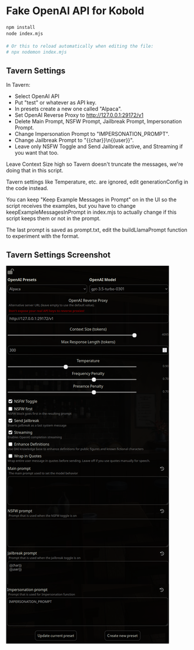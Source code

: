 # Fake OpenAI API for Kobold

``` sh
npm install
node index.mjs

# Or this to reload automatically when editing the file:
# npx nodemon index.mjs
```

## Tavern Settings
In Tavern:
+ Select OpenAI API
+ Put "test" or whatever as API key.
+ In presets create a new one called "Alpaca".
+ Set OpenAI Reverse Proxy to http://127.0.0.1:29172/v1
+ Delete Main Prompt, NSFW Prompt, Jailbreak Prompt, Impersonation Prompt.
+ Change Impersonation Prompt to "IMPERSONATION_PROMPT".
+ Change Jailbreak Prompt to "{{char}}\n{{user}}".
+ Leave only NSFW Toggle and Send Jailbreak active, and Streaming if you want that too.

Leave Context Size high so Tavern doesn't truncate the messages, we're doing that in this script.

Tavern settings like Temperature, etc. are ignored, edit generationConfig in the code instead.

You can keep "Keep Example Messages in Prompt" on in the UI so the script receives the examples, but you have to change keepExampleMessagesInPrompt in index.mjs to actually change if this script keeps them or not in the prompt. 

The last prompt is saved as prompt.txt, edit the buildLlamaPrompt function to experiment with the format.

## Tavern Settings Screenshot
![settings screenshot](./settings.png)
